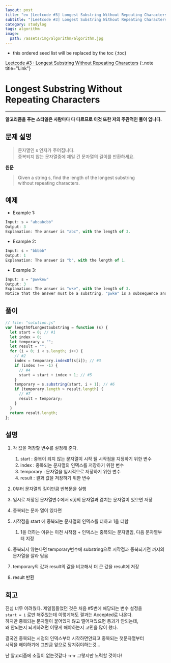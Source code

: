 ```yaml
---
layout: post
title: "ex [Leetcode #3] Longest Substring Without Repeating Characters"
subtitle: "[Leetcode #3] Longest Substring Without Repeating Characters"
category: studylog
tags: algorithm
image:
  path: /assets/img/algorithm/algorithm.jpg
---
```


[leetcode #3 : longest substring without repeating characters]: https://leetcode.com/problems/longest-substring-without-repeating-characters/

<!--more-->

- this ordered seed list will be replaced by the toc
  {:toc}

[Leetcode #3 : Longest Substring Without Repeating Characters]
{:.note title="Link"}

# Longest Substring Without Repeating Characters

---

**알고리즘을 푸는 스타일은 사람마다 다 다르므로 이것 또한 저의 주관적인 풀이 입니다.**

## 문제 설명

> 문자열인 s 인자가 주어집니다.  
> 중복되지 않는 문자열중에 제일 긴 문자열의 길이를 반환하세요.

**원문**

> Given a string s, find the length of the longest substring  
> without repeating characters.

## 예제

- Example 1:

```js
Input: s = "abcabcbb"
Output: 3
Explanation: The answer is "abc", with the length of 3.
```

- Example 2:

```js
Input: s = "bbbbb"
Output: 1
Explanation: The answer is "b", with the length of 1.
```

- Example 3:

```js
Input: s = "pwwkew"
Output: 3
Explanation: The answer is "wke", with the length of 3.
Notice that the answer must be a substring, "pwke" is a subsequence and not a substring.
```

## 풀이

```js
// file: "solution.js"
var lengthOfLongestSubstring = function (s) {
  let start = 0; // #1
  let index = 0;
  let temporary = "";
  let result = "";
  for (i = 0; i < s.length; i++) {
    // #2
    index = temporary.indexOf(s[i]); // #3
    if (index !== -1) {
      // #4
      start = start + index + 1; // #5
    }
    temporary = s.substring(start, i + 1); // #6
    if (temporary.length > result.length) {
      // #7
      result = temporary;
    }
  }
  return result.length;
};
```

## 설명

1. 각 값을 저장할 변수를 설정해 준다.

   1. start : 중복이 되지 않는 문자열이 시작 될 시작점을 지정하기 위한 변수
   2. index : 중목되는 문자열의 인덱스를 저장하기 위한 변수
   3. temporary : 문자열을 임시적으로 저장하기 위한 변수
   4. result : 결과 값을 저장하기 위한 변수

2. 0부터 문자열의 길이만큼 반복문을 실행
3. 임시로 저장된 문자열변수에서 s[i]의 문자열과 겹치는 문자열이 있으면 저장
4. 중복되는 문자 열이 있다면
5. 시작점을 start 에 중복되는 문자열의 인덱스를 더하고 1을 더함
   1. 1을 더하는 이유는 이전 시작점 + 인덱스는 중복되는 문자열임, 다음 문자열부터 지정
6. 중복되지 않는다면 temporary변수에 substring으로 시작점과 중복되기전 까지의 문자열을 잘라 담음
7. temporary의 값과 result의 값을 비교해서 더 큰 값을 result에 저장
8. result 반환

## 회고

진심 너무 어려웠다. 제일힘들었던 것은 처음 #5번에 해당되는 변수 설정을  
`start = i` 로만 해주었는데 이렇게해도 결과는 Accepted로 나온다.  
하지만 중복되는 문자열이 붙어있지 않고 떨어져있으면 통과가 안되는데,  
왜 안되는지 되게하려면 어떻게 해야하는지 고민을 많이 했다.

결국엔 중복되는 시점의 인덱스부터 시작하면안되고 중복되는 첫문자열부터  
시작을 해야하기에 그만큼 앞으로 당겨줘야하는것...

난 알고리즘에 소질이 없는것같다 ㅠㅠ 그렇지만 노력할 것이다!
